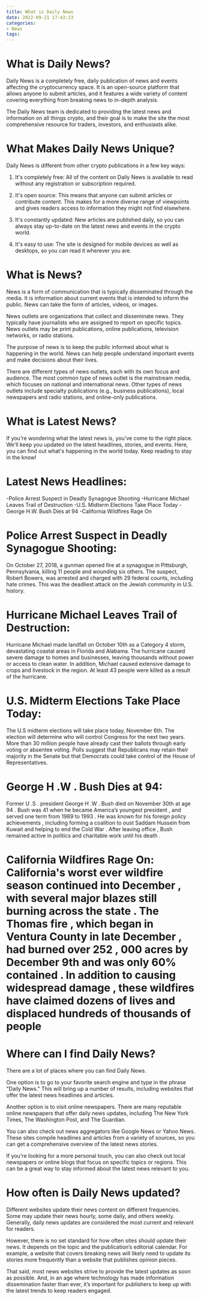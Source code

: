 ```yaml
---
title: What is Daily News 
date: 2022-09-21 17:43:23
categories:
- News
tags:
---
```



#  What is Daily News? 

Daily News is a completely free, daily publication of news and events affecting the cryptocurrency space. It is an open-source platform that allows anyone to submit articles, and it features a wide variety of content covering everything from breaking news to in-depth analysis. 

The Daily News team is dedicated to providing the latest news and information on all things crypto, and their goal is to make the site the most comprehensive resource for traders, investors, and enthusiasts alike. 

# What Makes Daily News Unique? 

Daily News is different from other crypto publications in a few key ways: 

1. It's completely free: All of the content on Daily News is available to read without any registration or subscription required. 

2. It's open source: This means that anyone can submit articles or contribute content. This makes for a more diverse range of viewpoints and gives readers access to information they might not find elsewhere. 

3. It's constantly updated: New articles are published daily, so you can always stay up-to-date on the latest news and events in the crypto world. 

4. It's easy to use: The site is designed for mobile devices as well as desktops, so you can read it wherever you are. 

#  What is News? 

News is a form of communication that is typically disseminated through the media. It is information about current events that is intended to inform the public. News can take the form of articles, videos, or images.

News outlets are organizations that collect and disseminate news. They typically have journalists who are assigned to report on specific topics. News outlets may be print publications, online publications, television networks, or radio stations.

The purpose of news is to keep the public informed about what is happening in the world. News can help people understand important events and make decisions about their lives.

There are different types of news outlets, each with its own focus and audience. The most common type of news outlet is the mainstream media, which focuses on national and international news. Other types of news outlets include specialty publications (e.g., business publications), local newspapers and radio stations, and online-only publications.

#  What is Latest News? 

If you're wondering what the latest news is, you've come to the right place. We'll keep you updated on the latest headlines, stories, and events. Here, you can find out what's happening in the world today. Keep reading to stay in the know!

# Latest News Headlines: 

-Police Arrest Suspect in Deadly Synagogue Shooting
-Hurricane Michael Leaves Trail of Destruction
-U.S. Midterm Elections Take Place Today
-George H.W. Bush Dies at 94
-California Wildfires Rage On

# Police Arrest Suspect in Deadly Synagogue Shooting: 
On October 27, 2018, a gunman opened fire at a synagogue in Pittsburgh, Pennsylvania, killing 11 people and wounding six others. The suspect, Robert Bowers, was arrested and charged with 29 federal counts, including hate crimes. This was the deadliest attack on the Jewish community in U.S. history.

# Hurricane Michael Leaves Trail of Destruction: 
Hurricane Michael made landfall on October 10th as a Category 4 storm, devastating coastal areas in Florida and Alabama. The hurricane caused severe damage to homes and businesses, leaving thousands without power or access to clean water. In addition, Michael caused extensive damage to crops and livestock in the region. At least 43 people were killed as a result of the hurricane.

# U.S. Midterm Elections Take Place Today: 
The U.S midterm elections will take place today, November 6th. The election will determine who will control Congress for the next two years. More than 30 million people have already cast their ballots through early voting or absentee voting. Polls suggest that Republicans may retain their majority in the Senate but that Democrats could take control of the House of Representatives.


# George H .W . Bush Dies at 94: 
 Former U .S . president George H .W . Bush died on November 30th at age 94 . Bush was 41 when he became America’s youngest president , and served one term from 1989 to 1993 . He was known for his foreign policy achievements , including forming a coalition to oust Saddam Hussein from Kuwait and helping to end the Cold War . After leaving office , Bush remained active in politics and charitable work until his death .

 # California Wildfires Rage On:  California's worst ever wildfire season continued into December , with several major blazes still burning across the state . The Thomas fire , which began in Ventura County in late December , had burned over 252 , 000 acres by December 9th and was only 60% contained . In addition to causing widespread damage , these wildfires have claimed dozens of lives and displaced hundreds of thousands of people

#  Where can I find Daily News? 

There are a lot of places where you can find Daily News. 

One option is to go to your favorite search engine and type in the phrase "Daily News." This will bring up a number of results, including websites that offer the latest news headlines and articles. 

Another option is to visit online newspapers. There are many reputable online newspapers that offer daily news updates, including The New York Times, The Washington Post, and The Guardian. 

You can also check out news aggregators like Google News or Yahoo News. These sites compile headlines and articles from a variety of sources, so you can get a comprehensive overview of the latest news stories. 

If you're looking for a more personal touch, you can also check out local newspapers or online blogs that focus on specific topics or regions. This can be a great way to stay informed about the latest news relevant to you.

#  How often is Daily News updated?

Different websites update their news content on different frequencies. Some may update their news hourly, some daily, and others weekly. Generally, daily news updates are considered the most current and relevant for readers.

However, there is no set standard for how often sites should update their news. It depends on the topic and the publication’s editorial calendar. For example, a website that covers breaking news will likely need to update its stories more frequently than a website that publishes opinion pieces.

That said, most news websites strive to provide the latest updates as soon as possible. And, in an age where technology has made information dissemination faster than ever, it’s important for publishers to keep up with the latest trends to keep readers engaged.